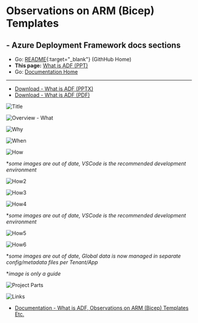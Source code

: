 #  Observations on ARM (Bicep) Templates

## - Azure Deployment Framework docs sections
- Go: [README](https://github.com/brwilkinson/AzureDeploymentFramework#readme){:target="_blank"} (GithHub Home)
- **This page:** [What is ADF (PPT)](./ADF.md)
- Go: [Documentation Home](./index.md)
* * *

- [Download - What is ADF (PPTX)](./Slides_ADF.pptx)
- [Download - What is ADF (PDF)](./Slides_ADF.pdf)

![Title](./Slides_ADF/Slide1.SVG)

![Overview - What](./Slides_ADF/Slide2.SVG)

![Why](./Slides_ADF/Slide3.SVG)

![When](./Slides_ADF/Slide4.SVG)

![How](./Slides_ADF/Slide5.SVG)

**some images are out of date, VSCode is the recommended development environment*

![How2](./Slides_ADF/Slide6.SVG)

![How3](./Slides_ADF/Slide7.SVG)

![How4](./Slides_ADF/Slide8.SVG)

**some images are out of date, VSCode is the recommended development environment*

![How5](./Slides_ADF/Slide9.SVG)

![How6](./Slides_ADF/Slide10.SVG)

**some images are out of date, Global data is now managed in separate config/metadata files per Tenant/App*

**image is only a guide*

![Project Parts](./Slides_ADF/Slide11.SVG)

![Links](./Slides_ADF/Slide12.SVG)

- [Documentation - What is ADF, Observations on ARM (Bicep) Templates Etc.](./index.md)
